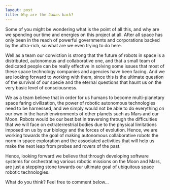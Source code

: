 ```yaml
---
layout: post
title: Why are the Jawas back?
---
```


Some of you might be wondering what is the point of all this, and why are we spending our time and energies on this project at all. After all space has only been in the reach of powerful governments and corporations backed by the ultra-rich, so what are we even trying to do here.

Well as a team our conviction is strong that the future of robots in space is a distributed, autonomous and collaborative one, and that a small team of dedicated people can be really effective in solving some issues that most of these space technology companies and agencies have been facing. And we are looking forward to working with them, since this is the ultimate question of the survival of our specie and the eternal questions that haunt us on the very basic level of consciousness. 

We as a team believe that in order for us humans to become multi-planetary space faring civilization, the power of robotic autonomous technologies need to be harnessed, and we simply would not be able to do everything on our own in the harsh environments of other planets such as Mars and our Moon. Robots would be our best bet in traversing through the difficulties that we will face on extraterrestrial bodies due to the physical limitations imposed on us by our biology and the forces of evolution. Hence, we are working towards the goal of making autonomous collaborative robots the norm in space exploration and the associated activities that will help us make the next leap from probes and rovers of the past.

Hence, looking forward we believe that through developing software systems for orchestrating various robotic missions on the Moon and Mars, are just a stepping stone towards our ultimate goal of ubiquitous space robotic technologies.

What do you think? Feel free to comment below...
